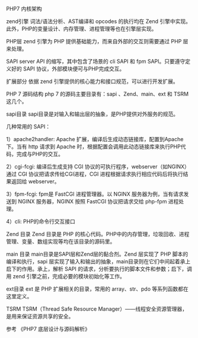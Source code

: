 PHP7 内核架构


zend引擎
词法/语法分析、AST编译和 opcodes 的执行均在 Zend 引擎中实现。此外，PHP的变量设计、内存管理、进程管理等也在引擎层实现。

PHP层
zend 引擎为 PHP 提供基础能力，而来自外部的交互则需要通过 PHP 层来处理。

SAPI
server API 的缩写，其中包含了场景的 cli SAPI 和 fpm SAPI。只要遵守定义好的 SAPI 协议，外部模块便可与PHP完成交互。

扩展部分
依据 zend 引擎提供的核心能力和接口规范，可以进行开发扩展。

PHP 7 源码结构
php 7 的源码主要目录有：sapi 、Zend、main、ext 和 TSRM 这几个。

sapi目录
sapi目录是对输入和输出层的抽象，是PHP提供对外服务的规范。

几种常用的 SAPI：

1）apache2handler: Apache 扩展，编译后生成动态链接库，配置到Apache下。当有 http 请求到 Apache 时，根据配置会调用此动态链接库来执行PHP代码，完成与PHP的交互。

2）cgi-fcgi: 编译后生成支持 CGI 协议的可执行程序，webserver（如NGINX）通过 CGI 协议把请求传给CGI进程，CGI 进程根据请求执行相应代码后将执行结果返回给 webserver。

3）fpm-fcgi: fpm是 FastCGI 进程管理器。以 NGINX 服务器为例，当有请求发送到 NGINX 服务器，NGINX 按照 FastCGI 协议把请求交给 php-fpm 进程处理。

4）cli: PHP的命令行交互接口

Zend 目录
Zend 目录是 PHP 的核心代码。PHP中的内存管理，垃圾回收、进程管理、变量、数组实现等均在该目录的源码里。

main 目录
main目录是SAPI层和Zend层的黏合剂。Zend 层实现了 PHP 脚本的编译和执行，sapi 层实现了输入和输出的抽象，main目录则在它们中间起着承上启下的作用。承上，解析 SAPI 的请求，分析要执行的脚本文件和参数；启下，调用 zend 引擎之前，完成必要的模块初始化等工作。

ext目录
ext 是 PHP 扩展相关的目录，常用的 array、str、pdo 等系列函数都在这里定义。

TSRM
TSRM（Thread Safe Resource Manager）——线程安全资源管理器， 是用来保证资源共享的安全。

参考 
《PHP7 底层设计与源码解析》
